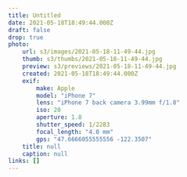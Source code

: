 ```yaml
---
title: Untitled
date: 2021-05-18T18:49:44.000Z
draft: false
drop: true
photo:
    url: s3/images/2021-05-18-11-49-44.jpg
    thumb: s3/thumbs/2021-05-18-11-49-44.jpg
    preview: s3/previews/2021-05-18-11-49-44.jpg
    created: 2021-05-18T18:49:44.000Z
    exif:
        make: Apple
        model: "iPhone 7"
        lens: "iPhone 7 back camera 3.99mm f/1.8"
        iso: 20
        aperture: 1.8
        shutter_speed: 1/2283
        focal_length: "4.0 mm"
        gps: "47.6666055555556 -122.3507"
    title: null
    caption: null
links: []
---
```

